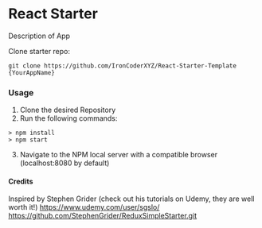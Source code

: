# React Starter

Description of App

Clone starter repo:

```
git clone https://github.com/IronCoderXYZ/React-Starter-Template {YourAppName}
```

### Usage

1. Clone the desired Repository
2. Run the following commands:

```
> npm install
> npm start
```
3. Navigate to the NPM local server with a compatible browser
    (localhost:8080 by default)

#### Credits

Inspired by Stephen Grider (check out his tutorials on Udemy, they are well worth it!)
https://www.udemy.com/user/sgslo/
https://github.com/StephenGrider/ReduxSimpleStarter.git
